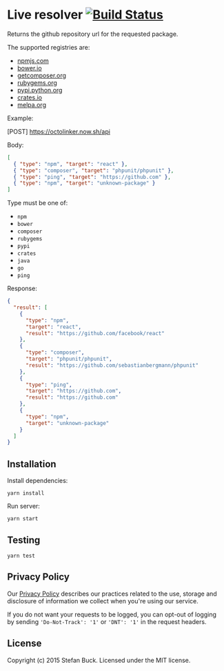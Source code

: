 # Live resolver [![Build Status][travis-image]][travis-url]

Returns the github repository url for the requested package.

The supported registries are:

- [npmjs.com](https://npmjs.com)
- [bower.io](http:/bower.io)
- [getcomposer.org](https://getcomposer.org)
- [rubygems.org](https://rubygems.org)
- [pypi.python.org](https://pypi.python.org)
- [crates.io](https://crates.io)
- [melpa.org](https://melpa.org)

Example:

[POST] https://octolinker.now.sh/api

Body:

```json
[
  { "type": "npm", "target": "react" },
  { "type": "composer", "target": "phpunit/phpunit" },
  { "type": "ping", "target": "https://github.com" },
  { "type": "npm", "target": "unknown-package" }
]
```

Type must be one of:

- `npm`
- `bower`
- `composer`
- `rubygems`
- `pypi`
- `crates`
- `java`
- `go`
- `ping`

Response:

```json
{
  "result": [
    {
      "type": "npm",
      "target": "react",
      "result": "https://github.com/facebook/react"
    },
    {
      "type": "composer",
      "target": "phpunit/phpunit",
      "result": "https://github.com/sebastianbergmann/phpunit"
    },
    {
      "type": "ping",
      "target": "https://github.com",
      "result": "https://github.com"
    },
    {
      "type": "npm",
      "target": "unknown-package"
    }
  ]
}
```

## Installation

Install dependencies:

`yarn install`

Run server:

`yarn start`

## Testing

`yarn test`

## Privacy Policy

Our [Privacy Policy](https://github.com/OctoLinker/OctoLinker/blob/master/privacy-policy.md) describes our practices related to the use, storage and disclosure of information we collect when you're using our service.

If you do not want your requests to be logged, you can opt-out of logging by sending `'Do-Not-Track': '1'` or `'DNT': '1'` in the request headers.

## License

Copyright (c) 2015 Stefan Buck. Licensed under the MIT license.

[travis-url]: https://travis-ci.org/OctoLinker/live-resolver
[travis-image]: https://travis-ci.org/OctoLinker/live-resolver.svg?branch=master
